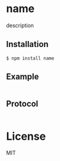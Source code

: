 
# name

  description

## Installation

```
$ npm install name
```

## Example

```js

```

## Protocol

```

```

# License

  MIT